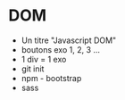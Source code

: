 # DOM

- Un titre "Javascript DOM"
- boutons exo 1, 2, 3 ...
- 1 div = 1 exo
- git init
- npm - bootstrap
- sass